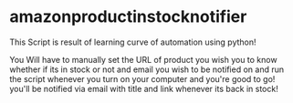 # amazonproductinstocknotifier
This Script is result of learning curve of automation using python!


You Will have to manually set the URL of product you wish you to know whether if its in stock or not and email you wish to be notified on and run the script whenever you turn on your computer and you're good to go! you'll be notified via email with title and link whenever its back in stock!
